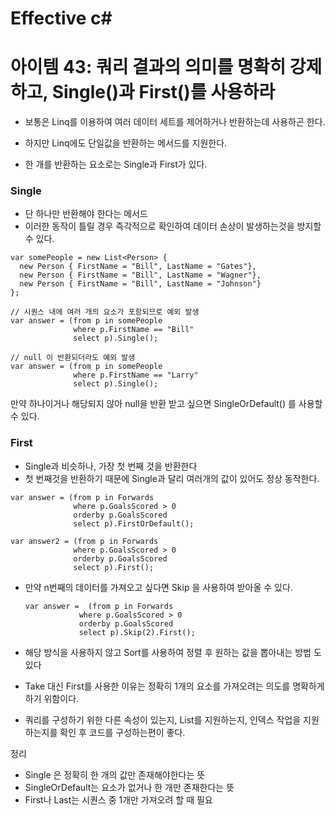 # Effective c# 

# 아이템 43: 쿼리 결과의 의미를 명확히 강제하고, Single()과 First()를 사용하라

- 보통은 Linq를 이용하여 여러 데이터 세트를 제어하거나 반환하는데 사용하곤 한다.
- 하지만 Linq에도 단일값을 반환하는 메서드를 지원한다.

- 한 개를 반환하는 요소로는 Single과 First가 있다.

### Single
- 단 하나만 반환해야 한다는 메서드
- 이러한 동작이 틀릴 경우 즉각적으로 확인하여 데이터 손상이 발생하는것을 방지할 수 있다.

```
var somePeople = new List<Person> {
  new Person { FirstName = "Bill", LastName = "Gates"},
  new Person { FirstName = "Bill", LastName = "Wagner"},
  new Person { FirstName = "Bill", LastName = "Johnson"}
};

// 시퀀스 내에 여러 개의 요소가 포함되므로 예외 발생
var answer = (from p in somePeople
              where p.FirstName == "Bill"
              select p).Single();

// null 이 반환되더라도 예외 발생
var answer = (from p in somePeople
              where p.FirstName == "Larry"
              select p).Single();
```

만약 하나이거나 해당되지 않아 null을 반환 받고 싶으면 SingleOrDefault() 를 사용할 수 있다.

### First
- Single과 비슷하나, 가장 첫 번째 것을 반환한다
- 첫 번째것을 반환하기 때문에 Single과 달리 여러개의 값이 있어도 정상 동작한다.
```
var answer = (from p in Forwards
              where p.GoalsScored > 0
              orderby p.GoalsScored
              select p).FirstOrDefault();

var answer2 = (from p in Forwards
              where p.GoalsScored > 0
              orderby p.GoalsScored
              select p).First();
```

- 만약 n번째의 데이터를 가져오고 싶다면 Skip 을 사용하여 받아올 수 있다.

  ```
  var answer =  (from p in Forwards
              where p.GoalsScored > 0
              orderby p.GoalsScored
              select p).Skip(2).First();
  ```

- 해당 방식을 사용하지 않고 Sort를 사용하여 정렬 후 원하는 값을 뽑아내는 방법 도 있다
- Take 대신 First를 사용한 이유는 정확히 1개의 요소를 가져오려는 의도를 명확하게 하기 위함이다.
- 쿼리를 구성하기 위한 다른 속성이 있는지, List<T>를 지원하는지, 인덱스 작업을 지원하는지를 확인 후 코드를 구성하는편이 좋다.

정리
- Single 은 정확히 한 개의 값만 존재해야한다는 뜻
- SingleOrDefault는 요소가 없거나 한 개만 존재한다는 뜻
- First나 Last는 시퀀스 중 1개만 가져오려 할 때 필요
